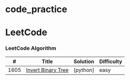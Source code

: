 # code_practice



LeetCode
========

### LeetCode Algorithm


| # | Title | Solution | Difficulty |
|---| ----- | -------- | ---------- |
|1605|[Invert Binary Tree](https://leetcode.com/problems/invert-binary-tree/) |[python]|easy|
